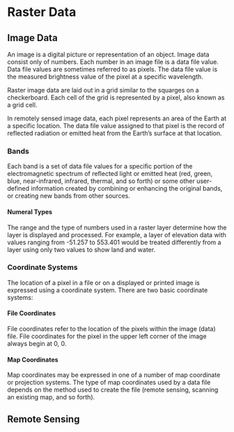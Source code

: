 # Raster Data
## Image Data
An image is a digital picture or representation of an object. Image data consist only of numbers. Each number in an image file is a data file value. Data file values are sometimes referred to as pixels. The data file value is the measured brightness value of the pixel at a specific wavelength.
  
Raster image data are laid out in a grid similar to the squarges on a checkerboard. Each cell of the grid is represented by a pixel, also known as a grid cell.
 
In remotely sensed image data, each pixel represents an area of the Earth at a specific location. The data file value assigned to that pixel is the record of reflected radiation or emitted heat from the Earth’s surface at that location.
  
### Bands
Each band is a set of data file values for a specific portion of the electromagnetic spectrum of reflected light or emitted heat (red, green, blue, near-infrared, infrared, thermal, and so forth) or some other user-defined information created by combining or enhancing the original bands, or creating new bands from other sources.
  
#### Numeral Types
The range and the type of numbers used in a raster layer determine how the layer is displayed and processed. For example, a layer of elevation data with values ranging from -51.257 to 553.401 would be treated differently from a layer using only two values to show land and water.

### Coordinate Systems
The location of a pixel in a file or on a displayed or printed image is expressed using a coordinate system. There are two basic coordinate systems:
  
#### File Coordinates
File coordinates refer to the location of the pixels within the image (data) file. File coordinates for the pixel in the upper left corner of the image always begin at 0, 0.
  
#### Map Coordinates
Map coordinates may be expressed in one of a number of map coordinate or projection systems. The type of map coordinates used by a data file depends on the method used to create the file (remote sensing, scanning an existing map, and so forth).


## Remote Sensing

